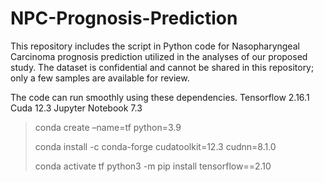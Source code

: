 # NPC-Prognosis-Prediction
This repository includes the script in Python code for Nasopharyngeal Carcinoma prognosis prediction utilized in the analyses of our proposed study.  The dataset is confidential and cannot be shared in this repository; only a few samples are available for review.

The code can run smoothly using these dependencies.
Tensorflow 2.16.1
Cuda 12.3
Jupyter Notebook 7.3

> conda create –name=tf python=3.9
> 
> conda install -c conda-forge cudatoolkit=12.3 cudnn=8.1.0
>
> conda activate tf
python3 -m pip install tensorflow==2.10
